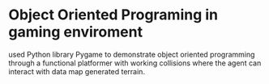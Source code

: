 # Object Oriented Programing in gaming enviroment
used Python library Pygame to demonstrate object oriented programming through a functional platformer with working collisions where the agent can interact with data map generated terrain.
